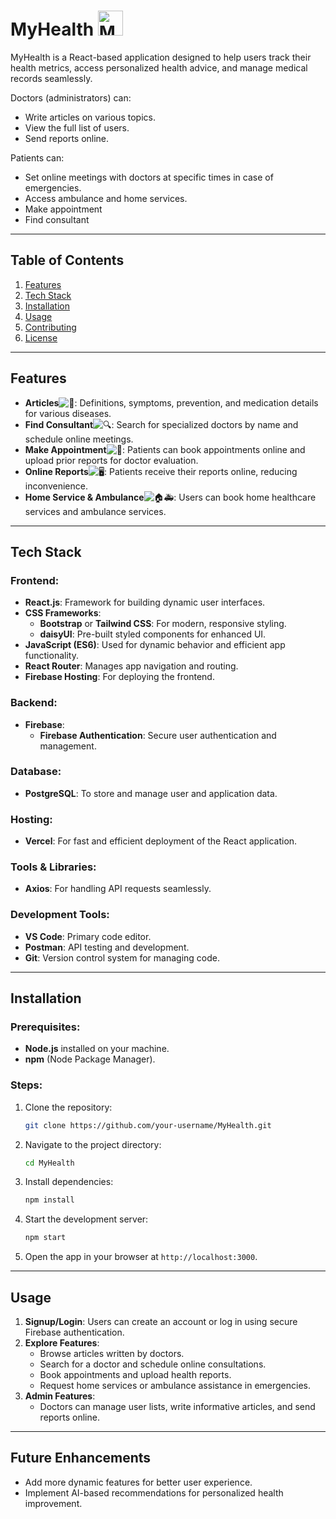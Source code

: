 
# **MyHealth** <img src="https://github.com/user-attachments/assets/a4cd779c-48b7-4255-bc45-131e3928ec75" alt="MyHealth Icon" width="40" height="40">

MyHealth is a React-based application designed to help users track their health metrics, access personalized health advice, and manage medical records seamlessly. 

Doctors (administrators) can:
- Write articles on various topics.
- View the full list of users.
- Send reports online.
  
Patients can:
- Set online meetings with doctors at specific times in case of emergencies.
- Access ambulance and home services.
- Make appointment
- Find consultant
---

## **Table of Contents**
1. [Features](#features)
2. [Tech Stack](#tech-stack)
3. [Installation](#installation)
4. [Usage](#usage)
5. [Contributing](#contributing)
6. [License](#license)

---
## **Features**
- **Articles**![📖](https://example.com/icons/article-icon.png): Definitions, symptoms, prevention, and medication details for various diseases.
- **Find Consultant**![🔍](https://example.com/icons/consultant-icon.png): Search for specialized doctors by name and schedule online meetings.
- **Make Appointment**![📅](https://example.com/icons/appointment-icon.png): Patients can book appointments online and upload prior reports for doctor evaluation.
- **Online Reports**![🖥️](https://example.com/icons/report-icon.png): Patients receive their reports online, reducing inconvenience.
- **Home Service & Ambulance**![🏠🚑](https://example.com/icons/service-icon.png): Users can book home healthcare services and ambulance services.
---

## **Tech Stack**

### **Frontend:**
- **React.js**: Framework for building dynamic user interfaces.
- **CSS Frameworks**:
  - **Bootstrap** or **Tailwind CSS**: For modern, responsive styling.
  - **daisyUI**: Pre-built styled components for enhanced UI.
- **JavaScript (ES6)**: Used for dynamic behavior and efficient app functionality.
- **React Router**: Manages app navigation and routing.
- **Firebase Hosting**: For deploying the frontend.

### **Backend:**
- **Firebase**:
  - **Firebase Authentication**: Secure user authentication and management.

### **Database:**
- **PostgreSQL**: To store and manage user and application data.

### **Hosting:**
- **Vercel**: For fast and efficient deployment of the React application.

### **Tools & Libraries:**
- **Axios**: For handling API requests seamlessly.

### **Development Tools:**
- **VS Code**: Primary code editor.
- **Postman**: API testing and development.
- **Git**: Version control system for managing code.

---

## **Installation**

### **Prerequisites:**
- **Node.js** installed on your machine.
- **npm** (Node Package Manager).

### **Steps:**
1. Clone the repository:
   ```bash
   git clone https://github.com/your-username/MyHealth.git
   ```
2. Navigate to the project directory:
   ```bash
   cd MyHealth
   ```
3. Install dependencies:
   ```bash
   npm install
   ```
4. Start the development server:
   ```bash
   npm start
   ```
5. Open the app in your browser at `http://localhost:3000`.

---
## **Usage**
1. **Signup/Login**: Users can create an account or log in using secure Firebase authentication.
2. **Explore Features**:
   - Browse articles written by doctors.
   - Search for a doctor and schedule online consultations.
   - Book appointments and upload health reports.
   - Request home services or ambulance assistance in emergencies.
3. **Admin Features**:
   - Doctors can manage user lists, write informative articles, and send reports online.

---
## **Future Enhancements**
- Add more dynamic features for better user experience.
- Implement AI-based recommendations for personalized health improvement.
